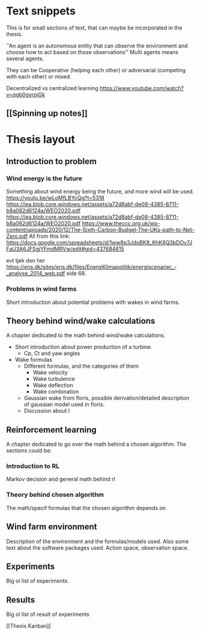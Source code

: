 # Text snippets

This is for small sections of text, that can maybe be incorporated in the thesis.


''An agent is an autonomous entity that can observe the environment and choose how to act based on those observations''
Multi agents means several agents.

They can be Cooperative (helping each other) or adversarial (competing with each other) or mixed.

Decentralized vs centralized learning 
https://www.youtube.com/watch?v=qgb0gyrpiGk

## [[Spinning up notes]]


# Thesis layout

## Introduction to problem
### Wind energy is the future
Something about wind energy being the future, and more wind will be used. https://youtu.be/wLoMfLBYcQg?t=5318
https://iea.blob.core.windows.net/assets/a72d8abf-de08-4385-8711-b8a062d6124a/WEO2020.pdf
https://iea.blob.core.windows.net/assets/a72d8abf-de08-4385-8711-b8a062d6124a/WEO2020.pdf
https://www.theccc.org.uk/wp-content/uploads/2020/12/The-Sixth-Carbon-Budget-The-UKs-path-to-Net-Zero.pdf
All from this link: https://docs.google.com/spreadsheets/d/1ww8p3JdoBK8_KhK8Q3bDOv7JFaU3A6JFSgjYFmdMRVw/edit#gid=437684615

evt tjek den her https://ens.dk/sites/ens.dk/files/EnergiKlimapolitik/energiscenarier_-_analyse_2014_web.pdf side 68.


### Problems in wind farms
Short introduction about potential problems with wakes in wind farms.

## Theory behind wind/wake calculations
A chapter dedicated to the math behind wind/wake calculations.

- Short introduction about power production of a turbine.
	- Cp, Ct and yaw angles
- Wake formulas
	- Different formulas, and the categories of them
		- Wake velocity
		- Wake turbulence
		- Wake deflection
		- Wake combination
	- Gaussian wake from floris, possible derivation/detailed description of gaussian model used in floris.
	- Discussion about l


## Reinforcement learning
A chapter dedicated to go over the math behind a chosen algorithm.
The sections could be:
### Introduction to RL
Markov decision and general math behind rl
### Theory behind chosen algorithm
The math/specif formulas that the chosen algorithm depends on


## Wind farm environment
Description of the environment and the formulas/models used.
Also some text about the software packages used.
Action space, observation space.


## Experiments
Big ol list of experiments.

## Results
Big ol list of result of experiments









[[Thesis Kanban]]


